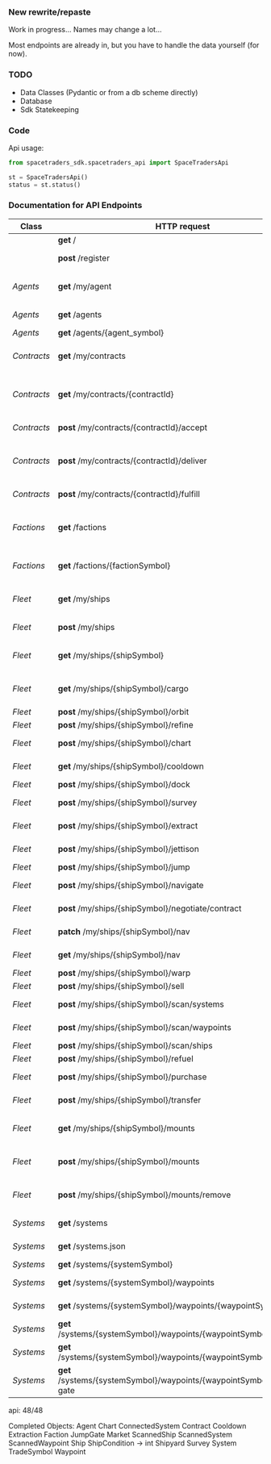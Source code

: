 ### New rewrite/repaste

Work in progress... Names may change a lot...

Most endpoints are already in, but you have to handle the data yourself (for now).


### TODO
- Data Classes (Pydantic or from a db scheme directly)
- Database
- Sdk Statekeeping

### Code

Api usage:

~~~py
from spacetraders_sdk.spacetraders_api import SpaceTradersApi

st = SpaceTradersApi()
status = st.status()
~~~


### Documentation for API Endpoints

Class          | HTTP request  | Description   | Implemented
------------   | ------------- | ------------- | -------------
|              | **get** /     | Status        | api
|              | **post** /register | Register New Agent | api
| *Agents*     | **get** /my/agent | Fetch your agent's details. | api
| *Agents*     | **get** /agents | List all Agents. | api
| *Agents*     | **get** /agents/{agent_symbol} | Get Agent. | api
| *Contracts*  | **get** /my/contracts | List all of your contracts. | api
| *Contracts*  | **get** /my/contracts/{contractId} | Get the details of a contract by ID. | api
| *Contracts*  | **post** /my/contracts/{contractId}/accept | Accept a contract. | api
| *Contracts*  | **post** /my/contracts/{contractId}/deliver | Deliver cargo on a given contract. |  api
| *Contracts*  | **post** /my/contracts/{contractId}/fulfill | Fulfill a contract | api
| *Factions*   | **get** /factions | List all discovered factions in the game. |  api
| *Factions*   | **get** /factions/{factionSymbol} | View the details of a faction. |  api
| *Fleet*      | **get** /my/ships | Retrieve all of your ships. |  api
| *Fleet*      | **post** /my/ships | Purchase a ship |  api
| *Fleet*      | **get** /my/ships/{shipSymbol} | Retrieve the details of your ship. |   api
| *Fleet*      | **get** /my/ships/{shipSymbol}/cargo | Retrieve the cargo of your ship. |   api
| *Fleet*      | **post** /my/ships/{shipSymbol}/orbit | Orbit Ship |  api
| *Fleet*      | **post** /my/ships/{shipSymbol}/refine | Ship Refine | api
| *Fleet*      | **post** /my/ships/{shipSymbol}/chart | Create Chart |  api
| *Fleet*      | **get** /my/ships/{shipSymbol}/cooldown | Get Ship Cooldown | api
| *Fleet*      | **post** /my/ships/{shipSymbol}/dock | Dock Ship |  api
| *Fleet*      | **post** /my/ships/{shipSymbol}/survey | Create Survey | api
| *Fleet*      | **post** /my/ships/{shipSymbol}/extract | Extract Resources |  api
| *Fleet*      | **post** /my/ships/{shipSymbol}/jettison | Jettison Cargo | api
| *Fleet*      | **post** /my/ships/{shipSymbol}/jump | Jump Ship |  api
| *Fleet*      | **post** /my/ships/{shipSymbol}/navigate | Navigate Ship |  api
| *Fleet*      | **post** /my/ships/{shipSymbol}/negotiate/contract | Negotiate Contract | api
| *Fleet*      | **patch** /my/ships/{shipSymbol}/nav | Patch Ship Nav | api
| *Fleet*      | **get** /my/ships/{shipSymbol}/nav | Get Ship Nav | api
| *Fleet*      | **post** /my/ships/{shipSymbol}/warp | Warp Ship |  api
| *Fleet*      | **post** /my/ships/{shipSymbol}/sell | Sell Cargo |  api
| *Fleet*      | **post** /my/ships/{shipSymbol}/scan/systems | Scan Systems | api
| *Fleet*      | **post** /my/ships/{shipSymbol}/scan/waypoints | Scan Waypoints | api
| *Fleet*      | **post** /my/ships/{shipSymbol}/scan/ships | Scan Ships | api
| *Fleet*      | **post** /my/ships/{shipSymbol}/refuel | Refuel Ship |  api
| *Fleet*      | **post** /my/ships/{shipSymbol}/purchase | Purchase Cargo |  api
| *Fleet*      | **post** /my/ships/{shipSymbol}/transfer | Transfer Cargo |  api
| *Fleet*      | **get** /my/ships/{shipSymbol}/mounts | Get the mounts on a ship. | api
| *Fleet*      | **post** /my/ships/{shipSymbol}/mounts | Install a mount on a ship. | api
| *Fleet*      | **post** /my/ships/{shipSymbol}/mounts/remove | Remove a mount from a ship. | api
| *Systems*    | **get** /systems | List Systems |  api
| *Systems*    | **get** /systems.json | Get all systems. |   api
| *Systems*    | **get** /systems/{systemSymbol} | Get System |  api
| *Systems*    | **get** /systems/{systemSymbol}/waypoints | List Waypoints |  api
| *Systems*    | **get** /systems/{systemSymbol}/waypoints/{waypointSymbol} | Get Waypoint |  api
| *Systems*    | **get** /systems/{systemSymbol}/waypoints/{waypointSymbol}/market | Get Market |  api
| *Systems*    | **get** /systems/{systemSymbol}/waypoints/{waypointSymbol}/shipyard | Get Shipyard |  api
| *Systems*    | **get** /systems/{systemSymbol}/waypoints/{waypointSymbol}/jump-gate | Get Jump Gate | api


api: 48/48


Completed Objects:
    Agent
    Chart
    ConnectedSystem
    Contract
    Cooldown
    Extraction
    Faction
    JumpGate
    Market
    ScannedShip
    ScannedSystem
    ScannedWaypoint
    Ship
    ShipCondition -> int
    Shipyard
    Survey
    System
    TradeSymbol
    Waypoint


